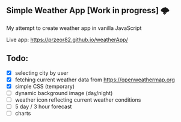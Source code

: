 ## Simple Weather App [Work in progress] 🌩️

My attempt to create weather app in vanilla JavaScript

Live app: https://przeor82.github.io/weatherApp/

## Todo:

- [x] selecting city by user
- [x] fetching current weather data from https://openweathermap.org
- [x] simple CSS (temporary)
- [ ] dynamic background image (day/night)
- [ ] weather icon reflecting current weather conditions
- [ ] 5 day / 3 hour forecast
- [ ] charts
